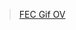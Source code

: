 <blockquote class="imgur-embed-pub" lang="en" data-id="a/mNG7mup"  ><a href="//imgur.com/a/mNG7mup">FEC Gif OV</a></blockquote><script async src="//s.imgur.com/min/embed.js" charset="utf-8"></script>